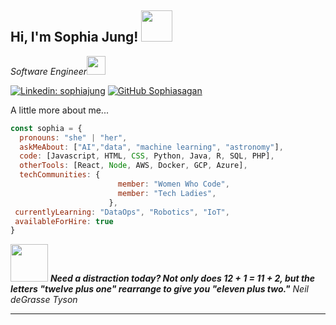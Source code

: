 <!-- <img src="https://media.giphy.com/media/PmnZpShBXOPHa/giphy.gif"> -->
<h2> Hi, I'm Sophia Jung! <img src="https://media.giphy.com/media/Ws45ZkIbY1r3ZOONYK/giphy.gif" width="50"></h2>

<p><em>Software Engineer<img src="https://media.giphy.com/media/hpFCIpvGxUKgTfjRKl/giphy.gif" width="30"> 
</em></p>


[![Linkedin: sophiajung](https://img.shields.io/badge/-sophialjung-blue?style=flat-square&logo=Linkedin&logoColor=white&link=https://www.linkedin.com/in/sophialjung/)](https://www.linkedin.com/in/sophialjung/)
[![GitHub Sophiasagan](https://img.shields.io/github/followers/sophiasagan?label=follow&style=social)](https://github.com/Sophiasagan)


A little more about me...  

```javascript
const sophia = {
  pronouns: "she" | "her",
  askMeAbout: ["AI","data", "machine learning", "astronomy"],
  code: [Javascript, HTML, CSS, Python, Java, R, SQL, PHP],
  otherTools: [React, Node, AWS, Docker, GCP, Azure],
  techCommunities: {
                        member: "Women Who Code",
                        member: "Tech Ladies",                        
                      },
 currentlyLearning: "DataOps", "Robotics", "IoT",
 availableForHire: true
}
```

<img src="https://media.giphy.com/media/3oge8j7n2BR43KDPyM/giphy.gif" width="60"> <em><b>Need a distraction today? Not only does 12 + 1 = 11 + 2, but the letters "twelve plus one" rearrange to give you "eleven plus two."</b> Neil deGrasse Tyson</em>

---
